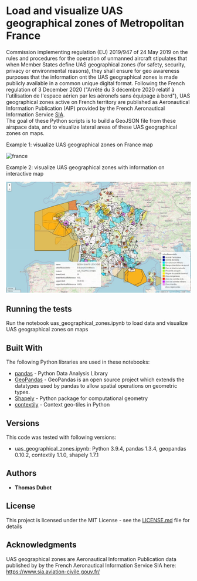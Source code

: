 # Load and visualize UAS geographical zones of Metropolitan France

Commission implementing regulation (EU) 2019/947 of 24 May 2019 on the rules and procedures for the operation of unmanned aircraft stipulates that when Member States define UAS geographical zones (for safety, security, privacy or environmental reasons), they shall ensure for geo awareness purposes that the information ont the UAS geographical zones is made publicly available in a common unique digital format.
Following the French regulation of 3 December 2020 ("Arrêté du 3 décembre 2020 relatif à l'utilisation de l'espace aérien par les aéronefs sans équipage à bord"), UAS geographical zones active on French territory are published as Aeronautical Information Publication (AIP) provided by the French Aeronautical Information Service [SIA](https://www.sia.aviation-civile.gouv.fr/).
 <br /> The goal of these Python scripts is to build a GeoJSON file from these airspace data, and to visualize lateral areas of these UAS geographical zones on maps.  
 

Example 1: visualize UAS geographical zones on France map

![france](france.png)


Example 2: visualize UAS geographical zones with information on interactive map

![france_interactive](france_interactive.png)


## Running the tests

Run the notebook uas_geographical_zones.ipynb to load data and visualize UAS geographical zones on maps


## Built With

The following Python libraries are used in these notebooks:
* [pandas](https://pandas.pydata.org/) - Python Data Analysis Library
* [GeoPandas](https://geopandas.org/en/stable/) - GeoPandas is an open source project which extends the datatypes used by pandas to allow spatial operations on geometric types.
* [Shapely](https://shapely.readthedocs.io/en/stable/manual.html) - Python package for computational geometry
* [contextily](https://github.com/darribas/contextily) - Context geo-tiles in Python


## Versions

This code was tested with following versions:
* uas_geographical_zones.ipynb: Python 3.9.4, pandas 1.3.4, geopandas 0.10.2, contextily 1.1.0, shapely 1.7.1


## Authors

* **Thomas Dubot** 

## License

This project is licensed under the MIT License - see the [LICENSE.md](LICENSE.md) file for details

## Acknowledgments

UAS geographical zones are Aeronautical Information Publication data published by by the French Aeronautical Information Service SIA here: https://www.sia.aviation-civile.gouv.fr/







